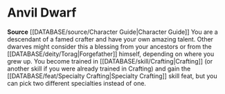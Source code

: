 ﻿---
id: '31'
name: Anvil Dwarf
rarity: Common
source: '[[DATABASE/source/Character Guide|Character Guide]]'
type: Heritage

---
# Anvil Dwarf

**Source** [[DATABASE/source/Character Guide|Character Guide]] 
You are a descendant of a famed crafter and have your own amazing talent. Other dwarves might consider this a blessing from your ancestors or from the [[DATABASE/deity/Torag|Forgefather]] himself, depending on where you grew up. You become trained in [[DATABASE/skill/Crafting|Crafting]] (or another skill if you were already trained in Crafting) and gain the [[DATABASE/feat/Specialty Crafting|Specialty Crafting]] skill feat, but you can pick two different specialties instead of one.